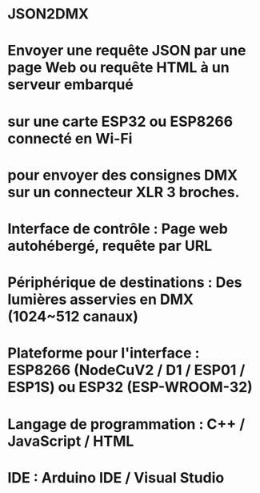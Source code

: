 # JSON2DMX
# 
# Envoyer une requête JSON par une page Web ou requête HTML à un serveur embarqué
# sur une carte ESP32 ou ESP8266 connecté en Wi-Fi
# pour envoyer des consignes DMX sur un connecteur XLR 3 broches.
# 
# Interface de contrôle : Page web autohébergé, requête par URL 
# Périphérique de destinations : Des lumières asservies en DMX (1024~512 canaux)
# Plateforme pour l'interface : ESP8266 (NodeCuV2 / D1 / ESP01 / ESP1S) ou ESP32 (ESP-WROOM-32)
# Langage de programmation : C++ / JavaScript / HTML
# IDE : Arduino IDE / Visual Studio
# 
